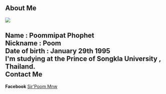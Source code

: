 About Me
------  
![](https://scontent-a-hkg.xx.fbcdn.net/hphotos-xfp1/v/t1.0-9/10615527_762964827074486_5743237102050106190_n.jpg?oh=5b8b09bbdf4f55b13221a08c082962a9&oe=556183CC)  


**Name** : Poommipat Phophet  
**Nickname** : Poom  
**Date of birth** : January 29th 1995  
**I'm studying at the Prince of Songkla University , Thailand.**  
Contact Me  
--------
**Facebook** [Sir'Poom Mnw](https://www.facebook.com/poom.phophet)
